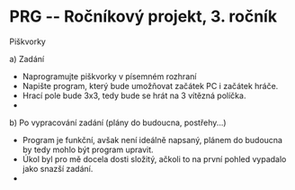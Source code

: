 # PRG -- Ročníkový projekt, 3. ročník

Piškvorky

a) Zadání

- Naprogramujte piškvorky v písemném rozhraní
- Napište program, který bude umožňovat začátek PC i začátek hráče.
- Hrací pole bude 3x3, tedy bude se hrát na 3 vítězná políčka.
- 

b) Po vypracování zadání (plány do budoucna, postřehy...)

- Program je funkční, avšak není ideálně napsaný, plánem do budoucna by tedy mohlo být program upravit.
- Úkol byl pro mě docela dosti složitý, ačkoli to na první pohled vypadalo jako snazší zadání.
- 
